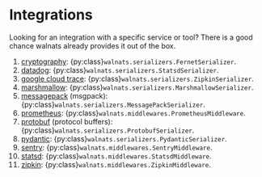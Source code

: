 # Integrations

Looking for an integration with a specific service or tool? There is a good chance walnats already provides it out of the box.

1. [cryptography](https://cryptography.io/en/latest/): {py:class}`walnats.serializers.FernetSerializer`.
1. [datadog](https://www.datadoghq.com/): {py:class}`walnats.serializers.StatsdSerializer`.
1. [google cloud trace](https://cloud.google.com/trace/docs/zipkin): {py:class}`walnats.serializers.ZipkinSerializer`.
1. [marshmallow](https://github.com/marshmallow-code/marshmallow): {py:class}`walnats.serializers.MarshmallowSerializer`.
1. [messagepack](https://msgpack.org/index.html) (msgpack): {py:class}`walnats.serializers.MessagePackSerializer`.
1. [prometheus](https://prometheus.io/): {py:class}`walnats.middlewares.PrometheusMiddleware`.
1. [protobuf](https://developers.google.com/protocol-buffers) (protocol buffers): {py:class}`walnats.serializers.ProtobufSerializer`.
1. [pydantic](https://pydantic-docs.helpmanual.io/): {py:class}`walnats.serializers.PydanticSerializer`.
1. [sentry](https://sentry.io/welcome/): {py:class}`walnats.middlewares.SentryMiddleware`.
1. [statsd](https://github.com/statsd/statsd): {py:class}`walnats.middlewares.StatsdMiddleware`.
1. [zipkin](https://zipkin.io/): {py:class}`walnats.middlewares.ZipkinMiddleware`.

